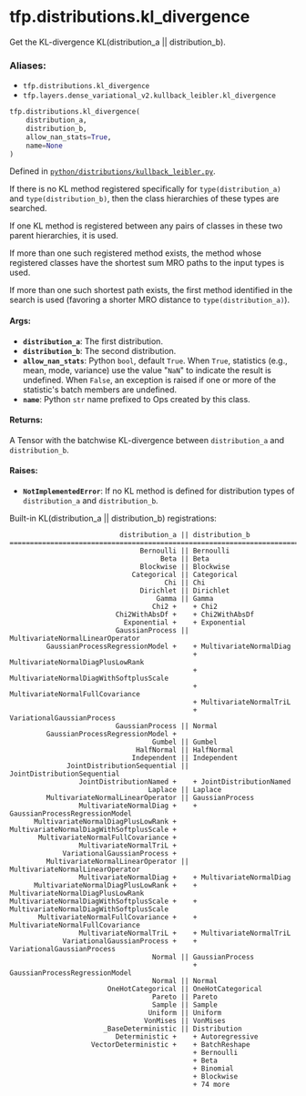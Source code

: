 <div itemscope itemtype="http://developers.google.com/ReferenceObject">
<meta itemprop="name" content="tfp.distributions.kl_divergence" />
<meta itemprop="path" content="Stable" />
</div>

# tfp.distributions.kl_divergence

Get the KL-divergence KL(distribution_a || distribution_b).

### Aliases:

* `tfp.distributions.kl_divergence`
* `tfp.layers.dense_variational_v2.kullback_leibler.kl_divergence`

``` python
tfp.distributions.kl_divergence(
    distribution_a,
    distribution_b,
    allow_nan_stats=True,
    name=None
)
```



Defined in [`python/distributions/kullback_leibler.py`](https://github.com/tensorflow/probability/tree/master/tensorflow_probability/python/distributions/kullback_leibler.py).

<!-- Placeholder for "Used in" -->

If there is no KL method registered specifically for `type(distribution_a)`
and `type(distribution_b)`, then the class hierarchies of these types are
searched.

If one KL method is registered between any pairs of classes in these two
parent hierarchies, it is used.

If more than one such registered method exists, the method whose registered
classes have the shortest sum MRO paths to the input types is used.

If more than one such shortest path exists, the first method
identified in the search is used (favoring a shorter MRO distance to
`type(distribution_a)`).

#### Args:

* <b>`distribution_a`</b>: The first distribution.
* <b>`distribution_b`</b>: The second distribution.
* <b>`allow_nan_stats`</b>: Python `bool`, default `True`. When `True`,
    statistics (e.g., mean, mode, variance) use the value "`NaN`" to
    indicate the result is undefined. When `False`, an exception is raised
    if one or more of the statistic's batch members are undefined.
* <b>`name`</b>: Python `str` name prefixed to Ops created by this class.


#### Returns:

A Tensor with the batchwise KL-divergence between `distribution_a`
and `distribution_b`.


#### Raises:

* <b>`NotImplementedError`</b>: If no KL method is defined for distribution types
    of `distribution_a` and `distribution_b`.

Built-in KL(distribution_a || distribution_b) registrations:

```text
                           distribution_a || distribution_b
======================================================================================
                                Bernoulli || Bernoulli
                                     Beta || Beta
                                Blockwise || Blockwise
                              Categorical || Categorical
                                      Chi || Chi
                                Dirichlet || Dirichlet
                                    Gamma || Gamma
                                   Chi2 +    + Chi2
                          Chi2WithAbsDf +    + Chi2WithAbsDf
                            Exponential +    + Exponential
                          GaussianProcess || MultivariateNormalLinearOperator
         GaussianProcessRegressionModel +    + MultivariateNormalDiag
                                             + MultivariateNormalDiagPlusLowRank
                                             + MultivariateNormalDiagWithSoftplusScale
                                             + MultivariateNormalFullCovariance
                                             + MultivariateNormalTriL
                                             + VariationalGaussianProcess
                          GaussianProcess || Normal
         GaussianProcessRegressionModel +    
                                   Gumbel || Gumbel
                               HalfNormal || HalfNormal
                              Independent || Independent
              JointDistributionSequential || JointDistributionSequential
                 JointDistributionNamed +    + JointDistributionNamed
                                  Laplace || Laplace
         MultivariateNormalLinearOperator || GaussianProcess
                 MultivariateNormalDiag +    + GaussianProcessRegressionModel
      MultivariateNormalDiagPlusLowRank +    
MultivariateNormalDiagWithSoftplusScale +    
       MultivariateNormalFullCovariance +    
                 MultivariateNormalTriL +    
             VariationalGaussianProcess +    
         MultivariateNormalLinearOperator || MultivariateNormalLinearOperator
                 MultivariateNormalDiag +    + MultivariateNormalDiag
      MultivariateNormalDiagPlusLowRank +    + MultivariateNormalDiagPlusLowRank
MultivariateNormalDiagWithSoftplusScale +    + MultivariateNormalDiagWithSoftplusScale
       MultivariateNormalFullCovariance +    + MultivariateNormalFullCovariance
                 MultivariateNormalTriL +    + MultivariateNormalTriL
             VariationalGaussianProcess +    + VariationalGaussianProcess
                                   Normal || GaussianProcess
                                             + GaussianProcessRegressionModel
                                   Normal || Normal
                        OneHotCategorical || OneHotCategorical
                                   Pareto || Pareto
                                   Sample || Sample
                                  Uniform || Uniform
                                 VonMises || VonMises
                       _BaseDeterministic || Distribution
                          Deterministic +    + Autoregressive
                    VectorDeterministic +    + BatchReshape
                                             + Bernoulli
                                             + Beta
                                             + Binomial
                                             + Blockwise
                                             + 74 more
```